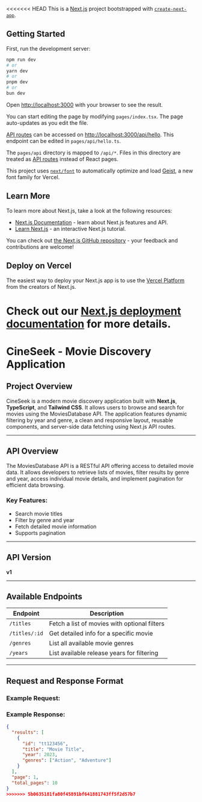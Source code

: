 <<<<<<< HEAD
This is a [Next.js](https://nextjs.org) project bootstrapped with [`create-next-app`](https://nextjs.org/docs/pages/api-reference/create-next-app).

## Getting Started

First, run the development server:

```bash
npm run dev
# or
yarn dev
# or
pnpm dev
# or
bun dev
```

Open [http://localhost:3000](http://localhost:3000) with your browser to see the result.

You can start editing the page by modifying `pages/index.tsx`. The page auto-updates as you edit the file.

[API routes](https://nextjs.org/docs/pages/building-your-application/routing/api-routes) can be accessed on [http://localhost:3000/api/hello](http://localhost:3000/api/hello). This endpoint can be edited in `pages/api/hello.ts`.

The `pages/api` directory is mapped to `/api/*`. Files in this directory are treated as [API routes](https://nextjs.org/docs/pages/building-your-application/routing/api-routes) instead of React pages.

This project uses [`next/font`](https://nextjs.org/docs/pages/building-your-application/optimizing/fonts) to automatically optimize and load [Geist](https://vercel.com/font), a new font family for Vercel.

## Learn More

To learn more about Next.js, take a look at the following resources:

- [Next.js Documentation](https://nextjs.org/docs) - learn about Next.js features and API.
- [Learn Next.js](https://nextjs.org/learn-pages-router) - an interactive Next.js tutorial.

You can check out [the Next.js GitHub repository](https://github.com/vercel/next.js) - your feedback and contributions are welcome!

## Deploy on Vercel

The easiest way to deploy your Next.js app is to use the [Vercel Platform](https://vercel.com/new?utm_medium=default-template&filter=next.js&utm_source=create-next-app&utm_campaign=create-next-app-readme) from the creators of Next.js.

Check out our [Next.js deployment documentation](https://nextjs.org/docs/pages/building-your-application/deploying) for more details.
=======
# CineSeek - Movie Discovery Application

## Project Overview

CineSeek is a modern movie discovery application built with **Next.js**, **TypeScript**, and **Tailwind CSS**. It allows users to browse and search for movies using the MoviesDatabase API. The application features dynamic filtering by year and genre, a clean and responsive layout, reusable components, and server-side data fetching using Next.js API routes.

---

## API Overview

The MoviesDatabase API is a RESTful API offering access to detailed movie data. It allows developers to retrieve lists of movies, filter results by genre and year, access individual movie details, and implement pagination for efficient data browsing.

### Key Features:
- Search movie titles
- Filter by genre and year
- Fetch detailed movie information
- Supports pagination

---

## API Version

**v1**

---

## Available Endpoints

| Endpoint            | Description                                           |
|---------------------|-------------------------------------------------------|
| `/titles`           | Fetch a list of movies with optional filters         |
| `/titles/:id`       | Get detailed info for a specific movie               |
| `/genres`           | List all available movie genres                      |
| `/years`            | List available release years for filtering           |

---

## Request and Response Format

### Example Request:

### Example Response:
```json
{
  "results": [
    {
      "id": "tt123456",
      "title": "Movie Title",
      "year": 2023,
      "genres": ["Action", "Adventure"]
    }
  ],
  "page": 1,
  "total_pages": 10
}
>>>>>>> 5b0635181fa80f45891bf641881743ff5f2d57b7
